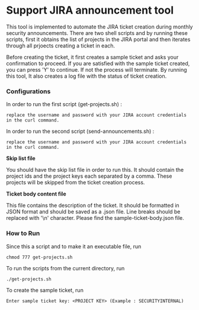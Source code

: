 # Support JIRA announcement tool

This tool is implemented to automate the JIRA ticket creation during monthly security announcements. There are two shell scripts and by running these scripts, first it obtains the list of projects in the JIRA portal and then iterates through all prjoects creating a ticket in each. 

Before creating the ticket, it first creates a sample ticket and asks your confirmation to proceed. If you are satisfied with the sample ticket created, you can press 'Y' to continue. If not the process will terminate. By running this tool, It also creates a log file with the status of ticket creation.

###  Configurations

In order to run the first script (get-projects.sh) :

	replace the username and password with your JIRA account credentials in the curl command.

In order to run the second script (send-announcements.sh) :

	replace the username and password with your JIRA account credentials in the curl command.

**Skip list file**

You should have the skip list file in order to run this. It should contain the project ids and the project keys each separated by a comma. These projects will be skipped from the ticket creation process. 

**Ticket body content file**

This file contains the description of the ticket. It should be formatted in JSON format and should be saved as a .json file. Line breaks should be replaced with '\n' character. Please find the sample-ticket-body.json file.

### How to Run

Since this a script and to make it an executable file, run

```
chmod 777 get-projects.sh
```

To run the scripts from the current directory, run
```
./get-projects.sh
```

To create the sample ticket, run
```
Enter sample ticket key: <PROJECT KEY> (Example : SECURITYINTERNAL)
```


